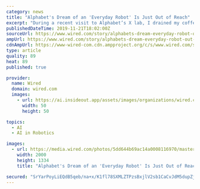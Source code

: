 ```yaml
---
category: news
title: "Alphabet's Dream of an 'Everyday Robot' Is Just Out of Reach"
excerpt: "During a recent visit to Alphabet’s X lab, I drained my coffee and left the compostable cup on a tray marked “Cans & Bottles.” The transgression was soon mended. Twenty minutes later, a wheeled, one-armed, chest-high robot whirred along and inspected ..."
publishedDateTime: 2019-11-21T18:02:00Z
sourceUrl: https://www.wired.com/story/alphabets-dream-everyday-robot-out-reach/
ampUrl: https://www.wired.com/story/alphabets-dream-everyday-robot-out-reach/amp
cdnAmpUrl: https://www-wired-com.cdn.ampproject.org/c/s/www.wired.com/story/alphabets-dream-everyday-robot-out-reach/amp
type: article
quality: 89
heat: 89
published: true

provider:
  name: Wired
  domain: wired.com
  images:
    - url: https://ai.insideout.app/assets/images/organizations/wired.com-50x50.jpg
      width: 50
      height: 50

topics:
  - AI
  - AI in Robotics

images:
  - url: https://media.wired.com/photos/5dd644b69ac14a0008116970/master/pass/playpinTA_4N9A3036.jpg
    width: 2000
    height: 1334
    title: "Alphabet's Dream of an 'Everyday Robot' Is Just Out of Reach"

secured: "SrYarPoyLiEQdB5qeb/na+x/K1fl78SXMLZTPzsBxjlV2sb1CaCvJdM5dupZjiif0nOBXJ6fmAGn0gI7F5nzTazxR7BN2Y0jEcplvVoK6Xqd2ainvfRX5DjJQ5kuorwnM/fymUCd8TIfi1O1vrxJlqI5C1uWbr3jJKBMbA4UZyYXfqnNuvF5Ykdo0Dz379jtkAON5xfSFBCJBcqTa+E33ZeHY6qZzJQmaV5lKX8lLLcSs78gbLF9Im9izAVn5Udj0xsri2mEpufgCv+0pB1xEw==;dquSpKFDZNK3UZHcUSv1Tg=="
---
```


